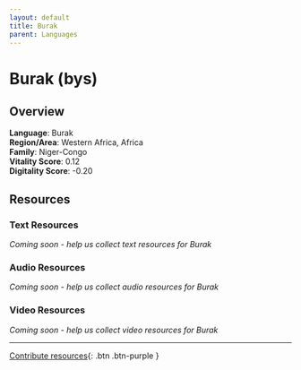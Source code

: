 ```yaml
---
layout: default
title: Burak
parent: Languages
---
```


# Burak (bys)

## Overview

**Language**: Burak  
**Region/Area**: Western Africa, Africa  
**Family**: Niger-Congo  
**Vitality Score**: 0.12  
**Digitality Score**: -0.20  

## Resources

### Text Resources
*Coming soon - help us collect text resources for Burak*

### Audio Resources
*Coming soon - help us collect audio resources for Burak*

### Video Resources
*Coming soon - help us collect video resources for Burak*

---

[Contribute resources](https://fairtrain.github.io/){: .btn .btn-purple }
